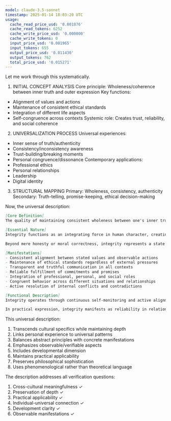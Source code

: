 ```yaml
---
model: claude-3.5-sonnet
timestamp: 2025-01-14 18:03:20 UTC
usage:
  cache_read_price_usd: '0.001876'
  cache_read_tokens: 6252
  cache_write_price_usd: '0.000000'
  cache_write_tokens: 0
  input_price_usd: '0.001965'
  input_tokens: 655
  output_price_usd: '0.011430'
  output_tokens: 762
  total_price_usd: '0.015271'
---
```


Let me work through this systematically.

1. INITIAL CONCEPT ANALYSIS
Core principle: Wholeness/coherence between inner truth and outer expression
Key functions:
- Alignment of values and actions
- Maintenance of consistent ethical standards
- Integration of different life aspects
- Self-congruence across contexts
Systemic role: Creates trust, reliability, and social coherence

2. UNIVERSALIZATION PROCESS
Universal experiences:
- Inner sense of truth/authenticity
- Consistency/inconsistency awareness
- Trust-building/breaking moments
- Personal congruence/dissonance
Contemporary applications:
- Professional ethics
- Personal relationships
- Leadership
- Digital identity

3. STRUCTURAL MAPPING
Primary: Wholeness, consistency, authenticity
Secondary: Truth-telling, promise-keeping, ethical decision-making

Now, the universal description:

```markdown
[Core Definition]
The quality of maintaining consistent wholeness between one's inner truth and outer expression, manifesting as reliability of character across all contexts and circumstances. It represents the active alignment of values, words, and actions into a coherent and trustworthy way of being.

[Essential Nature]
Integrity functions as an integrating force in human character, creating coherence between internal values and external behavior. It operates through continuous conscious alignment of thoughts, words, and actions, maintaining consistency even when facing pressure or temptation to compromise. This quality enables authentic self-expression while fostering trust and reliability in social relationships.

Beyond mere honesty or moral correctness, integrity represents a state of being whole and undivided - where one's various life aspects form a unified, consistent pattern. It serves as both an internal compass for decision-making and an external framework for trustworthy interaction with others.

[Manifestations]
- Consistent alignment between stated values and observable actions
- Maintenance of ethical standards regardless of external pressures
- Transparent and truthful communication in all contexts
- Reliable fulfillment of commitments and promises
- Integration of professional, personal, and social roles
- Congruent behavior across different situations and relationships
- Active resolution of internal conflicts and contradictions

[Functional Description]
Integrity operates through continuous self-monitoring and active alignment of internal states with external expressions. It requires ongoing awareness of one's values, regular ethical reflection, and conscious choice-making in alignment with one's principles. This quality develops through repeated choices to maintain consistency, especially when facing challenges or temptations to compromise.

In practical expression, integrity manifests as reliability in relationships, trustworthiness in commitments, and consistency in ethical behavior. It creates a foundation of trust in social interactions, enables authentic leadership, and fosters deep connections through genuine self-expression. The impact extends beyond individual reputation to contribute to social coherence and collective trust-building.
```

This universal description:
1. Transcends cultural specifics while maintaining depth
2. Links personal experience to universal patterns
3. Balances abstract principles with concrete manifestations
4. Emphasizes observable/verifiable aspects
5. Includes developmental dimension
6. Maintains practical applicability
7. Preserves philosophical sophistication
8. Uses phenomenological rather than theoretical language

The description addresses all verification questions:
1. Cross-cultural meaningfulness ✓
2. Preservation of depth ✓
3. Practical applicability ✓
4. Individual-universal connection ✓
5. Development clarity ✓
6. Observable manifestations ✓